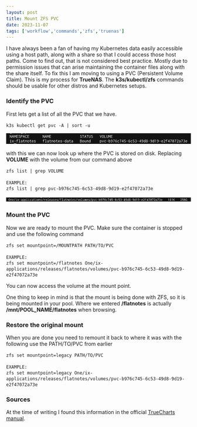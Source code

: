 ```yaml
---
layout: post
title: Mount ZFS PVC
date: 2023-11-07
tags: ['workflow','commands','zfs','truenas']
---
```


I have always been a fan of having my Kubernetes data easily accessible using a host path, along with a share so that I could access those host paths.  Come to find out, that is not considered best practice.  Mostly due to permission issues that can arise maintaining the container files along with the share itself.  To fix this I am moving to using a PVC (Persistent Volume Claim). This is my process for **TrueNAS**. The **k3s/kubectl/zfs** commands should be usable for other distros and Kubernetes setups.

### Identify the PVC
First lets get a list of all the PVC that we have.  
```
k3s kubectl get pvc -A | sort -u  
```
![output](/assets/images/pvc_01.png)

with this we can now look up where the PVC is stored on disk. Replacing **VOLUME** with the volume from our command above  


```
zfs list | grep VOLUME

EXAMPLE:
zfs list | grep pvc-b976c745-6c53-49d8-9d19-e2f47072a73e
```
![output](/assets/images/pvc_02.png)

### Mount the PVC
Now we are ready to mount the PVC.  Make sure the container is stopped and use the following command

```
zfs set mountpoint=/MOUNTPATH PATH/TO/PVC

EXAMPLE:
zfs set mountpoint=/flatnotes One/ix-applications/releases/flatnotes/volumes/pvc-b976c745-6c53-49d8-9d19-e2f47072a73e
```

You can now access the volume at the mount point.  

One thing to keep in mind is that the mount is being done with ZFS, so it is being mounted in your pool.  Where we entered **/flatnotes** is actually **/mnt/POOL_NAME/flatnotes** when browsing.  

### Restore the original mount  
When you are done you need to remount it back to where it was with the following use the PATH/TO/PVC from earlier

```
zfs set mountpoint=legacy PATH/TO/PVC

EXAMPLE:
zfs set mountpoint=legacy One/ix-applications/releases/flatnotes/volumes/pvc-b976c745-6c53-49d8-9d19-e2f47072a73e
```  

### Sources
At the time of writing I found this information in the official [TrueCharts manual](https://truecharts.org/manual/SCALE/guides/pvc-access/).